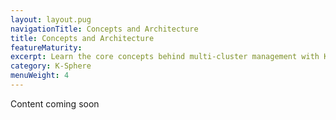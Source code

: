 ```yaml
---
layout: layout.pug
navigationTitle: Concepts and Architecture
title: Concepts and Architecture
featureMaturity:
excerpt: Learn the core concepts behind multi-cluster management with Kommander
category: K-Sphere
menuWeight: 4
---
```


Content coming soon
